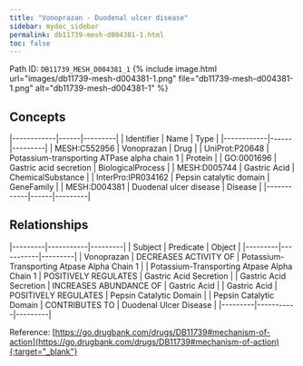 ```yaml
---
title: "Vonoprazan - Duodenal ulcer disease"
sidebar: mydoc_sidebar
permalink: db11739-mesh-d004381-1.html
toc: false 
---
```



Path ID: `DB11739_MESH_D004381_1`
{% include image.html url="images/db11739-mesh-d004381-1.png" file="db11739-mesh-d004381-1.png" alt="db11739-mesh-d004381-1" %}

## Concepts

|------------|------|---------|
| Identifier | Name | Type    |
|------------|------|---------|
| MESH:C552956 | Vonoprazan | Drug |
| UniProt:P20648 | Potassium-transporting ATPase alpha chain 1 | Protein |
| GO:0001696 | Gastric acid secretion | BiologicalProcess |
| MESH:D005744 | Gastric Acid | ChemicalSubstance |
| InterPro:IPR034162 | Pepsin catalytic domain | GeneFamily |
| MESH:D004381 | Duodenal ulcer disease | Disease |
|------------|------|---------|

## Relationships

|---------|-----------|---------|
| Subject | Predicate | Object  |
|---------|-----------|---------|
| Vonoprazan | DECREASES ACTIVITY OF | Potassium-Transporting Atpase Alpha Chain 1 |
| Potassium-Transporting Atpase Alpha Chain 1 | POSITIVELY REGULATES | Gastric Acid Secretion |
| Gastric Acid Secretion | INCREASES ABUNDANCE OF | Gastric Acid |
| Gastric Acid | POSITIVELY REGULATES | Pepsin Catalytic Domain |
| Pepsin Catalytic Domain | CONTRIBUTES TO | Duodenal Ulcer Disease |
|---------|-----------|---------|

Reference: [https://go.drugbank.com/drugs/DB11739#mechanism-of-action](https://go.drugbank.com/drugs/DB11739#mechanism-of-action){:target="_blank"}